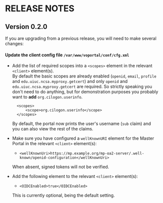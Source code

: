 # RELEASE NOTES

## Version 0.2.0

If you are upgrading from a previous release, you will need to make several
changes:

#### Update the client config file `/var/www/voportal/conf/cfg.xml`

* Add the list of required scopes into a `<scopes>` element in the relevant
  `<client>` element(s).  
  By default the basic scopes are already enabled
  (`openid`, `email`, `profile` and `edu.uiuc.ncsa.myproxy.getcert`) and
  only `openid` and `edu.uiuc.ncsa.myproxy.getcert` are required.
  So strictly speaking you don't need to do anything, but for demonstration
  purposes you probably want to **add** `org.cilogon.userinfo`.  

        <scopes>
            <scope>org.cilogon.userinfo</scope>
        </scopes>

  By default, the portal now prints the user's username (`sub` claim)
  and you can also view the rest of the claims.

* Make sure you have configured a `wellKnownURI` element for the Master Portal
  in the relevant `<client>` element(s):
    * `<wellKnownUri>https://mp.example.org/mp-oa2-server/.well-known/openid-configuration</wellKnownUri>`

  When absent, signed tokens will not be verified.

* Add the following element to the relevant `<client>` element(s):
    * `<OIDCEnabled>true</OIDCEnabled>`

  This is currently optional, being the default setting.
